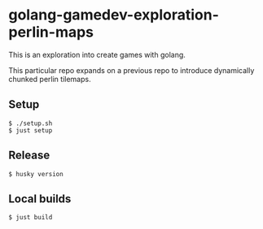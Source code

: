 # golang-gamedev-exploration-perlin-maps

This is an exploration into create games with golang.

This particular repo expands on a previous repo to introduce dynamically 
chunked perlin tilemaps.

## Setup

```shell
$ ./setup.sh
$ just setup
```

## Release

```shell
$ husky version
```

## Local builds

```shell
$ just build
```